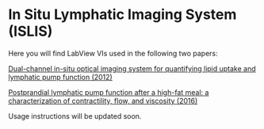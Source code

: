 # In Situ Lymphatic Imaging System (ISLIS)
Here you will find LabView VIs used in the following two papers:

[Dual-channel in-situ optical imaging system for quantifying lipid uptake and lymphatic pump function (2012)](http://biomedicaloptics.spiedigitallibrary.org/article.aspx?articleid=1352568 "Dual-channel in-situ optical imaging system for quantifying lipid uptake and lymphatic pump function (2012)")

[Postprandial lymphatic pump function after a high-fat meal: a characterization of contractility, flow, and viscosity (2016)](http://ajpgi.physiology.org/content/310/10/G776 "Postprandial lymphatic pump function after a high-fat meal: a characterization of contractility, flow, and viscosity (2016)")

Usage instructions will be updated soon.
